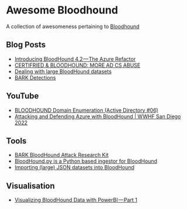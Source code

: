 # Awesome Bloodhound

A collection of awesomeness pertaining to [Bloodhound](https://github.com/BloodHoundAD/)


## Blog Posts

 * [Introducing BloodHound 4.2 — The Azure Refactor](https://posts.specterops.io/1cff734938bd)
 * [CERTIFRIED & BLOODHOUND: MORE AD CS ABUSE](https://capturethetalent.co.uk/certifried-bloodhound-more-ad-cs-abuse/)
 * [Dealing with large BloodHound datasets](https://blog.bitsadmin.com/blog/dealing-with-large-bloodhound-datasets)
 * [BARK Detections](https://github.com/reprise99/Sentinel-Queries/tree/main/Azure%20AD%20Abuse%20Detection)


## YouTube

 * [BLOODHOUND Domain Enumeration (Active Directory #06)](https://www.youtube.com/watch?utm_source=pocket_mylist&v=yp8fw72oQvY)
 * [Attacking and Defending Azure with BloodHound | WWHF San
     Diego 2022](https://www.youtube.com/watch?v=GTR-K7urk)

## Tools

 * [BARK BloodHound Attack Research Kit](https://github.com/BloodHoundAD/BARK)
 * [BloodHound.py is a Python based ingestor for BloodHound](https://github.com/fox-it/BloodHound.py)
 * [Importing (large) JSON datasets into BloodHound](https://github.com/bitsadmin/chophound)


## Visualisation

 * [Visualizing BloodHound Data with PowerBI — Part 1](https://posts.specterops.io/visualizing-bloodhound-data-with-powerbi-part-1-ba8ea4908422)



